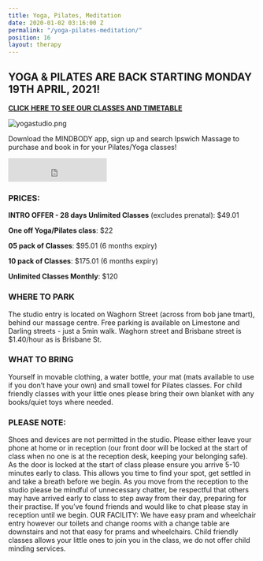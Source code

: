 ```yaml
---
title: Yoga, Pilates, Meditation
date: 2020-01-02 03:16:00 Z
permalink: "/yoga-pilates-meditation/"
position: 16
layout: therapy
---
```


## YOGA & PILATES ARE BACK STARTING MONDAY 19TH APRIL, 2021!
**[CLICK HERE TO SEE OUR CLASSES AND TIMETABLE](https://ipswichmassage.com.au/timetable/)**

![yogastudio.png](/uploads/yogastudio.png)

Download the MINDBODY app, sign up and search Ipswich Massage to purchase and book in for your Pilates/Yoga classes!
<iframe id="getOurApp" scrolling="no" allowtransparency="true" src="https://clients.mindbodyonline.com/connect/appbutton?siteID=23881&linkSourceID=10" style="border: none; width: 200px; height: 48px;"></iframe>

### PRICES:

**INTRO OFFER - 28 days Unlimited Classes** (excludes prenatal): \$49.01

**One off Yoga/Pilates class**: \$22

**05 pack of Classes**: \$95.01 (6 months expiry)

**10 pack of Classes**: \$175.01 (6 months expiry)

**Unlimited Classes Monthly**: \$120

<script src="https://widgets.mindbodyonline.com/javascripts/healcode.js" type="text/javascript"></script>

<healcode-widget data-type="staff_lists" data-widget-partner="object" data-widget-id="1f3045448a4" data-widget-version="0" ></healcode-widget>

### WHERE TO PARK

The studio entry is located on Waghorn Street (across from bob jane tmart), behind our massage centre. Free parking is available on Limestone and Darling streets - just a 5min walk. Waghorn street and Brisbane street is \$1.40/hour as is Brisbane St.

### WHAT TO BRING

Yourself in movable clothing, a water bottle, your mat (mats available to use if you don’t have your own) and small towel for Pilates classes.
For child friendly classes with your little ones please bring their own blanket with any books/quiet toys where needed.

### PLEASE NOTE:

Shoes and devices are not permitted in the studio. Please either leave your phone at home or in reception (our front door will be locked at the start of class when no one is at the reception desk, keeping your belonging safe).
As the door is locked at the start of class please ensure you arrive 5-10 minutes early to class. This allows you time to find your spot, get settled in and take a breath before we begin. As you move from the reception to the studio please be mindful of unnecessary chatter, be respectful that others may have arrived early to class to step away from their day, preparing for their practise. If you’ve found friends and would like to chat please stay in reception until we begin.
OUR FACILITY:
We have easy pram and wheelchair entry however our toilets and change rooms with a change table are downstairs and not that easy for prams and wheelchairs. Child friendly classes allows your little ones to join you in the class, we do not offer child minding services.